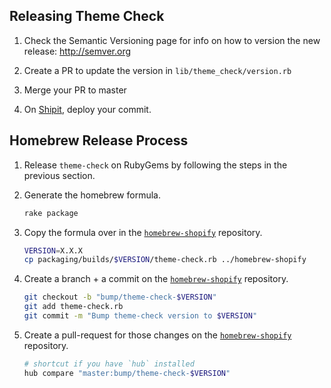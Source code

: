 ## Releasing Theme Check

1. Check the Semantic Versioning page for info on how to version the new release: http://semver.org

2. Create a PR to update the version in `lib/theme_check/version.rb`

3. Merge your PR to master

4. On [Shipit](https://shipit.shopify.io/shopify/theme-check/rubygems), deploy your commit.

## Homebrew Release Process

1. Release `theme-check` on RubyGems by following the steps in the previous section.

2. Generate the homebrew formula.

   ```bash
   rake package
   ```

3. Copy the formula over in the [`homebrew-shopify`](https://github.com/Shopify/homebrew-shopify) repository.

   ```bash
   VERSION=X.X.X
   cp packaging/builds/$VERSION/theme-check.rb ../homebrew-shopify
   ```

4. Create a branch + a commit on the [`homebrew-shopify`](https://github.com/Shopify/homebrew-shopify) repository.

   ```bash
   git checkout -b "bump/theme-check-$VERSION"
   git add theme-check.rb
   git commit -m "Bump theme-check version to $VERSION"
   ```

5. Create a pull-request for those changes on the [`homebrew-shopify`](https://github.com/Shopify/homebrew-shopify) repository.

   ```bash
   # shortcut if you have `hub` installed
   hub compare "master:bump/theme-check-$VERSION"
   ```
